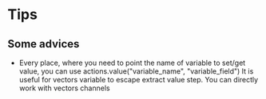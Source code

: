 # Tips

## Some advices

- Every place, where you need to point the name of variable to set/get value, you can use
actions.value("variable_name", "variable_field")
It is useful for vectors variable to escape extract value step. You can directly work with
vectors channels